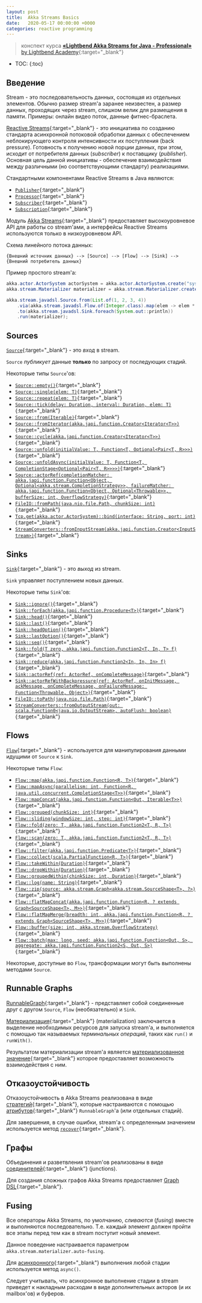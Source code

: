 ```yaml
---
layout: post
title:  Akka Streams Basics
date:   2020-05-17 00:00:00 +0000
categories: reactive programming
---
```

> конспект курса [**«Lightbend Akka Streams for Java - Professional»** by Lightbend Academy][course-link]{:target="_blank"}

* TOC:
{:toc}

## Введение

Stream - это последовательность данных, состоящая из отдельных элементов. Обычно размер stream'а заранее неизвестен, а размер данных, проходящих через stream, слишком велик для размещения в памяти. Примеры: онлайн видео поток, данные фитнес-браслета.

[Reactive Streams][reactive-streams]{:target="_blank"} - это инициатива по созданию стандарта асинхронной потоковой обработки данных с обеспечением неблокирующего контроля интенсивности их поступления (back pressure). Готовность к получению новой порции данных, при этом, исходит от потребителя данных (_subscriber_) к поставщику (_publisher_). Основная цель данной инициативы - обеспечение взаимодействия между различными (но соответствующими стандарту) реализациями.

Стандартными компонентами Reactive Streams в Java являются:

* [`Publisher`][flow-publisher]{:target="_blank"}
* [`Processor`][flow-processor]{:target="_blank"}
* [`Subscriber`][flow-subscriber]{:target="_blank"}
* [`Subscription`][flow-subscription]{:target="_blank"}

Модуль [Akka Streams][akka-streams]{:target="_blank"} предоставляет высокоуровневое API для работы со stream'ами, а интерфейсы Reactive Streams используются только в низкоуровневом API.

Схема линейного потока данных:

```
{Внешний источник данных} --> [Source] --> [Flow] --> [Sink] --> {Внешний потребитель данных}
```

Пример простого stream'а:

```java
akka.actor.ActorSystem actorSystem = akka.actor.ActorSystem.create("system");
akka.stream.Materializer materializer = akka.stream.Materializer.createMaterializer(actorSystem);

akka.stream.javadsl.Source.from(List.of(1, 2, 3, 4))
    .via(akka.stream.javadsl.Flow.of(Integer.class).map(elem -> elem * 2))
    .to(akka.stream.javadsl.Sink.foreach(System.out::println))
    .run(materializer);
```

## Sources

[`Source`][source]{:target="_blank"} - это _вход_ в stream.

`Source` _публикует_ данные **только** по запросу от последующих стадий.

Некоторые типы `Source`'ов:

* [`Source::empty()`][source-empty]{:target="_blank"}
* [`Source::single(elem: T)`][source-single]{:target="_blank"}
* [`Source::repeat(elem: T)`][source-repeat]{:target="_blank"}
* [`Source::tick(delay: Duration, interval: Duration, elem: T)`][source-tick]{:target="_blank"}
* [`Source::from(Iterable)`][source-from-iterable]{:target="_blank"}
* [`Source::fromIterator(akka.japi.function.Creator<Iterator<T>>)`][source-from-iterator]{:target="_blank"}
* [`Source::cycle(akka.japi.function.Creator<Iterator<T>>)`][source-cycle]{:target="_blank"}
* [`Source::unfold(initialValue: T, Function<T, Optional<Pair<T, R>>>)`][source-unfold]{:target="_blank"}
* [`Source::unfoldAsync(initialValue: T, Function<T, CompletionStage<Optional<Pair<T, R>>>>)`][source-unfold-async]{:target="_blank"}
* [`Source::actorRef(completionMatcher: akka.japi.function.Function<Object,​ Optional<akka.stream.CompletionStrategy>>, failureMatcher: akka.japi.function.Function<Object, Optional<Throwable>>, bufferSize: int, OverflowStrategy)`][source-actor-ref]{:target="_blank"}
* [`FileIO::fromPath(java.nio.file.Path, chunkSize: int)`][source-file-for-path]{:target="_blank"}
* [`Tcp.get(akka.actor.ActorSystem)::bind(interface: String, port: int)`][source-tcp-bind]{:target="_blank"}
* [`StreamConverters::fromInputStream(akka.japi.function.Creator<InputStream>)`][source-from-input-stream]{:target="_blank"}

## Sinks

[`Sink`][sink]{:target="_blank"} - это _выход_ из stream.

`Sink` управляет поступлением новых данных.

Некоторые типы `Sink`'ов:

* [`Sink::ignore()`][sink-ignore]{:target="_blank"}
* [`Sink::forEach(akka.japi.function.Procedure<T>)`][sink-for-each]{:target="_blank"}
* [`Sink::head()`][sink-head]{:target="_blank"}
* [`Sink::last()`][sink-last]{:target="_blank"}
* [`Sink::headOption()`][sink-head-option]{:target="_blank"}
* [`Sink::lastOption()`][sink-last-option]{:target="_blank"}
* [`Sink::seq()`][sink-seq]{:target="_blank"}
* [`Sink::fold(T zero, akka.japi.function.Function2<T, ​In, T> f)`][sink-fold]{:target="_blank"}
* [`Sink::reduce(akka.japi.function.Function2<In,​ In,​ In> f)`][sink-reduce]{:target="_blank"}
* [`Sink::actorRef(ref: ActorRef, onCompleteMessage)`][sink-actor-ref]{:target="_blank"}
* [`Sink::actorRefWithBackpressure(ref: ActorRef, onInitMessage, ackMessage, onCompleteMessage, onFailureMessage: Function<Throwable, Object>)`][sink-actor-ref-with-backpressure]{:target="_blank"}
* [`FileIO::toPath(java.nio.file.Path)`][sink-file-to-path]{:target="_blank"}
* [`StreamConverters::fromOutputStream(out: scala.Function0<java.io.OutputStream>, autoFlush: boolean)`][sink-from-output-stream]{:target="_blank"}

## Flows

[`Flow`][flow]{:target="_blank"} - используется для манипулирования данными идущими от `Source` к `Sink`.

Некоторые типы `Flow`:

* [`Flow::map(akka.japi.function.Function<R, T>)`][flow-map]{:target="_blank"}
* [`Flow::mapAsync(parallelism: int, Function<R,​ java.util.concurrent.CompletionStage<T>>)`][flow-map-async]{:target="_blank"}
* [`Flow::mapConcat(akka.japi.function.Function<Out,​ Iterable<T>>)`][flow-map-concat]{:target="_blank"}
* [`Flow::grouped(chunkSize: int)`][flow-grouped]{:target="_blank"}
* [`Flow::sliding(windowSize: int, step: int)`][flow-sliding]{:target="_blank"}
* [`Flow::fold(zero: T, akka.japi.function.Function2<T,​ R, T>)`][flow-fold]{:target="_blank"}
* [`Flow::scan(zero: T, akka.japi.function.Function2<T,​ R, T>)`][flow-scan]{:target="_blank"}
* [`Flow::filter(akka.japi.function.Predicate<T>)`][flow-filter]{:target="_blank"}
* [`Flow::collect(scala.PartialFunction<R,​ T>)`][flow-collect]{:target="_blank"}
* [`Flow::takeWithin(Duration)`][flow-take-within]{:target="_blank"}
* [`Flow::dropWithin(Duration)`][flow-drop-within]{:target="_blank"}
* [`Flow::groupedWithin(chinkSize: int, Duration)`][flow-grouped-within]{:target="_blank"}
* [`Flow::log(name: String)`][flow-log]{:target="_blank"}
* [`Flow::zip(source: akka.stream.Graph<akka.stream.SourceShape<T>,​ ?>)`][flow-zip]{:target="_blank"}
* [`Flow::flatMapConcat(akka.japi.function.Function<R,​ ? extends Graph<SourceShape<T>, ​M>>)`][flow-flat-map-concat]{:target="_blank"}
* [`Flow::flatMapMerge(breadth: int, akka.japi.function.Function<R, ? extends Graph<SourceShape<T>, ​M>>)`][flow-flat-map-merge]{:target="_blank"}
* [`Flow::buffer(size: int, akka.stream.OverflowStrategy)`][flow-buffer]{:target="_blank"}
* [`Flow::batch(max: long, seed: akka.japi.function.Function<Out, ​S>, aggregate: akka.japi.function.Function2<S,​ Out, ​S>)`][flow-batch]{:target="_blank"}

Некоторые, доступные во `Flow`, трансформации могут быть выполнены методами `Source`.

## Runnable Graphs

[RunnableGraph][runnable-graph]{:target="_blank"} - представляет собой соединенные друг с другом `Source`, `Flow` (необязательно) и `Sink`.

[Материализация][stream-materialization]{:target="_blank"} (materialization) заключается в выделение необходимых ресурсов для запуска stream'а, и выполняется с помощью так называемых _терминальных операций_, таких как `run()` и `runWith()`.

Результатом материализации stream'а является [материализованное значение][materialized-values]{:target="_blank"} которое предоставляет возможность взаимодействия с ним.

## Отказоустойчивость

Отказоустойчивость в Akka Streams реализована в виде [стратегий][supervision-strategies]{:target="_blank"}, которые настраиваются с помощью [атрибутов][attributes-supervision-strategy]{:target="_blank"} `RunnableGraph`'а (или отдельных стадий).

Для завершения, в случае ошибки, stream'а с определенным значением используется метод [`recover`][recover]{:target="_blank"}.

## Графы

Объединения и разветвления stream'ов реализованы в виде [соединителей][constructing-graphs]{:target="_blank"} (junctions).

Для создания сложных графов Akka Streams предоставляет [Graph DSL][composing-complex-systems]{:target="_blank"}.

## Fusing

Все операторы Akka Streams, по умолчанию, _сливаются_ (_fusing_) вместе и выполняются последовательно. Т.е. каждый элемент должен пройти все этапы перед тем как в stream поступит новый элемент.

Данное поведение настраивается параметром `akka.stream.materializer.auto-fusing`.

Для [асинхронного][stream-parallelism]{:target="_blank"} выполнения любой стадии используется метод `async()`.

Следует учитывать, что асинхронное выполнение стадии в stream приведет к накладным расходам в виде дополнительных акторов (и их mailbox'ов) и буферов.

[course-link]: https://academy.lightbend.com/courses/course-v1:lightbend+LTJ-P+v1/course/
[reactive-streams]: http://www.reactive-streams.org/
[flow-processor]: https://docs.oracle.com/javase/9/docs/api/java/util/concurrent/Flow.Processor.html
[flow-publisher]: https://docs.oracle.com/javase/9/docs/api/java/util/concurrent/Flow.Publisher.html
[flow-subscriber]: https://docs.oracle.com/javase/9/docs/api/java/util/concurrent/Flow.Subscriber.html
[flow-subscription]: https://docs.oracle.com/javase/9/docs/api/java/util/concurrent/Flow.Subscription.html
[akka-streams]: https://doc.akka.io/docs/akka/current/stream/index.html
[source]: https://doc.akka.io/japi/akka/current/akka/stream/javadsl/Source.html
[sink]: https://doc.akka.io/japi/akka/current/akka/stream/javadsl/Sink.html
[flow]: https://doc.akka.io/japi/akka/current/akka/stream/javadsl/Flow.html
[source-empty]: https://doc.akka.io/japi/akka/current/akka/stream/javadsl/Source.html#empty()
[source-single]: https://doc.akka.io/japi/akka/current/akka/stream/javadsl/Source.html#single(T)
[source-repeat]: https://doc.akka.io/japi/akka/current/akka/stream/javadsl/Source.html#repeat(T)
[source-tick]: https://doc.akka.io/japi/akka/current/akka/stream/javadsl/Source.html#tick(java.time.Duration,java.time.Duration,O)
[source-from-iterable]: https://doc.akka.io/japi/akka/current/akka/stream/javadsl/Source.html#from(java.lang.Iterable)
[source-from-iterator]: https://doc.akka.io/japi/akka/current/akka/stream/javadsl/Source.html#fromIterator(akka.japi.function.Creator)
[source-cycle]: https://doc.akka.io/japi/akka/current/akka/stream/javadsl/Source.html#cycle(akka.japi.function.Creator)
[source-unfold]: https://doc.akka.io/japi/akka/current/akka/stream/javadsl/Source.html#unfold(S,akka.japi.function.Function)
[source-unfold-async]: https://doc.akka.io/japi/akka/current/akka/stream/javadsl/Source.html#unfoldAsync(S,akka.japi.function.Function)
[source-actor-ref]: https://doc.akka.io/japi/akka/current/akka/stream/javadsl/Source.html#actorRef(akka.japi.function.Function,akka.japi.function.Function,int,akka.stream.OverflowStrategy)
[source-file-for-path]: https://doc.akka.io/japi/akka/current/akka/stream/javadsl/FileIO.html#fromPath(java.nio.file.Path,int)
[source-tcp-bind]: https://doc.akka.io/japi/akka/current/akka/stream/javadsl/Tcp.html#bind(java.lang.String,int)
[source-from-input-stream]: https://doc.akka.io/japi/akka/current/akka/stream/javadsl/StreamConverters.html#fromInputStream(akka.japi.function.Creator)
[sink-ignore]: https://doc.akka.io/japi/akka/current/akka/stream/javadsl/Sink.html#ignore()
[sink-for-each]: https://doc.akka.io/japi/akka/current/akka/stream/javadsl/Sink.html#foreach(akka.japi.function.Procedure)
[sink-head]: https://doc.akka.io/japi/akka/current/akka/stream/javadsl/Sink.html#head()
[sink-last]: https://doc.akka.io/japi/akka/current/akka/stream/javadsl/Sink.html#last()
[sink-head-option]: https://doc.akka.io/japi/akka/current/akka/stream/javadsl/Sink.html#headOption()
[sink-last-option]: https://doc.akka.io/japi/akka/current/akka/stream/javadsl/Sink.html#lastOption()
[sink-seq]: https://doc.akka.io/japi/akka/current/akka/stream/javadsl/Sink.html#seq()
[sink-fold]: https://doc.akka.io/japi/akka/current/akka/stream/javadsl/Sink.html#fold(U,akka.japi.function.Function2)
[sink-reduce]: https://doc.akka.io/japi/akka/current/akka/stream/javadsl/Sink.html#reduce(akka.japi.function.Function2)
[sink-actor-ref]: https://doc.akka.io/japi/akka/current/akka/stream/javadsl/Sink.html#actorRef(akka.actor.ActorRef,java.lang.Object)
[sink-actor-ref-with-backpressure]: https://doc.akka.io/japi/akka/current/akka/stream/javadsl/Sink.html#actorRefWithBackpressure(akka.actor.ActorRef,java.lang.Object,java.lang.Object,java.lang.Object,akka.japi.function.Function)
[sink-file-to-path]: https://doc.akka.io/japi/akka/current/akka/stream/javadsl/FileIO.html#toPath(java.nio.file.Path)
[sink-from-output-stream]: https://doc.akka.io/japi/akka/current/akka/stream/scaladsl/StreamConverters.html#fromOutputStream(scala.Function0,boolean)
[flow-map]: https://doc.akka.io/japi/akka/current/akka/stream/javadsl/Flow.html#map(akka.japi.function.Function)
[flow-map-async]: https://doc.akka.io/japi/akka/current/akka/stream/javadsl/Flow.html#mapAsync(int,akka.japi.function.Function)
[flow-map-concat]: https://doc.akka.io/japi/akka/current/akka/stream/javadsl/Flow.html#mapConcat(akka.japi.function.Function)
[flow-grouped]: https://doc.akka.io/japi/akka/current/akka/stream/javadsl/Flow.html#grouped(int)
[flow-sliding]: https://doc.akka.io/japi/akka/current/akka/stream/javadsl/Flow.html#sliding(int,int)
[flow-fold]: https://doc.akka.io/japi/akka/current/akka/stream/javadsl/Flow.html#fold(T,akka.japi.function.Function2)
[flow-scan]: https://doc.akka.io/japi/akka/current/akka/stream/javadsl/Flow.html#scan(T,akka.japi.function.Function2)
[flow-filter]: https://doc.akka.io/japi/akka/current/akka/stream/javadsl/Flow.html#filter(akka.japi.function.Predicate)
[flow-collect]: https://doc.akka.io/japi/akka/current/akka/stream/javadsl/Flow.html#collect(scala.PartialFunction)
[flow-take-within]: https://doc.akka.io/japi/akka/current/akka/stream/javadsl/Flow.html#takeWithin(java.time.Duration)
[flow-drop-within]: https://doc.akka.io/japi/akka/current/akka/stream/javadsl/Flow.html#dropWithin(java.time.Duration)
[flow-grouped-within]: https://doc.akka.io/japi/akka/current/akka/stream/javadsl/Flow.html#groupedWithin(int,java.time.Duration)
[flow-log]: https://doc.akka.io/japi/akka/current/akka/stream/javadsl/Flow.html#log(java.lang.String)
[flow-zip]: https://doc.akka.io/japi/akka/current/akka/stream/javadsl/Flow.html#zip(akka.stream.Graph)
[flow-flat-map-concat]: https://doc.akka.io/japi/akka/current/akka/stream/javadsl/Flow.html#flatMapConcat(akka.japi.function.Function)
[flow-flat-map-merge]: https://doc.akka.io/japi/akka/current/akka/stream/javadsl/Flow.html#flatMapMerge(int,akka.japi.function.Function)
[flow-buffer]: https://doc.akka.io/japi/akka/current/akka/stream/javadsl/Flow.html#buffer(int,akka.stream.OverflowStrategy)
[flow-batch]: https://doc.akka.io/japi/akka/current/akka/stream/javadsl/Flow.html#batch(long,akka.japi.function.Function,akka.japi.function.Function2)
[runnable-graph]: https://doc.akka.io/japi/akka/current/akka/stream/javadsl/RunnableGraph.html
[stream-materialization]: https://doc.akka.io/docs/akka/current/stream/stream-flows-and-basics.html#stream-materialization
[materialized-values]: https://doc.akka.io/docs/akka/current/stream/stream-composition.html#materialized-values
[supervision-strategies]: https://doc.akka.io/docs/akka/current/stream/stream-error.html#supervision-strategies
[attributes-supervision-strategy]: https://doc.akka.io/japi/akka/current/akka/stream/ActorAttributes.html#withSupervisionStrategy(akka.japi.function.Function)
[recover]: https://doc.akka.io/docs/akka/current/stream/stream-error.html#recover
[constructing-graphs]: https://doc.akka.io/docs/akka/current/stream/stream-graphs.html#constructing-graphs
[composing-complex-systems]: https://doc.akka.io/docs/akka/current/stream/stream-composition.html#composing-complex-systems
[stream-parallelism]: https://doc.akka.io/docs/akka/current/stream/stream-parallelism.html
